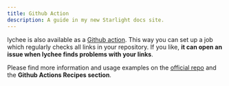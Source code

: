```yaml
---
title: Github Action
description: A guide in my new Starlight docs site.
---
```


lychee is also available as a [Github action](https://github.com/lycheeverse/lychee-action/). This way you can set up a job which
regularly checks all links in your repository.
If you like, **it can open an issue when lychee finds problems with your links**.

Please find more information and usage examples on the [official repo](https://github.com/lycheeverse/lychee-action/)
and the **Github Actions Recipes section**.
